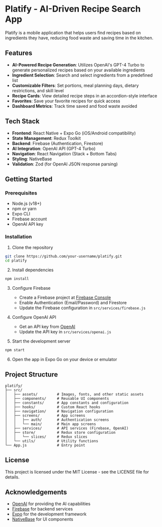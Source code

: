 # Platify - AI-Driven Recipe Search App

Platify is a mobile application that helps users find recipes based on ingredients they have, reducing food waste and saving time in the kitchen.

## Features

- **AI-Powered Recipe Generation**: Utilizes OpenAI's GPT-4 Turbo to generate personalized recipes based on your available ingredients
- **Ingredient Selection**: Search and select ingredients from a predefined list
- **Customizable Filters**: Set portions, meal planning days, dietary restrictions, and skill level
- **Recipe Cards**: View detailed recipe steps in an accordion-style interface
- **Favorites**: Save your favorite recipes for quick access
- **Dashboard Metrics**: Track time saved and food waste avoided

## Tech Stack

- **Frontend**: React Native + Expo Go (iOS/Android compatibility)
- **State Management**: Redux Toolkit
- **Backend**: Firebase (Authentication, Firestore)
- **AI Integration**: OpenAI API (GPT-4 Turbo)
- **Navigation**: React Navigation (Stack + Bottom Tabs)
- **Styling**: NativeBase
- **Validation**: Zod (for OpenAI JSON response parsing)

## Getting Started

### Prerequisites

- Node.js (v18+)
- npm or yarn
- Expo CLI
- Firebase account
- OpenAI API key

### Installation

1. Clone the repository
```bash
git clone https://github.com/your-username/platify.git
cd platify
```

2. Install dependencies
```bash
npm install
```

3. Configure Firebase
   - Create a Firebase project at [Firebase Console](https://console.firebase.google.com/)
   - Enable Authentication (Email/Password) and Firestore
   - Update the Firebase configuration in `src/services/firebase.js`

4. Configure OpenAI API
   - Get an API key from [OpenAI](https://platform.openai.com/)
   - Update the API key in `src/services/openai.js`

5. Start the development server
```bash
npm start
```

6. Open the app in Expo Go on your device or emulator

## Project Structure

```
platify/
├── src/
│   ├── assets/         # Images, fonts, and other static assets
│   ├── components/     # Reusable UI components
│   ├── constants/      # App constants and configuration
│   ├── hooks/          # Custom React hooks
│   ├── navigation/     # Navigation configuration
│   ├── screens/        # App screens
│   │   ├── auth/       # Authentication screens
│   │   └── main/       # Main app screens
│   ├── services/       # API services (Firebase, OpenAI)
│   ├── store/          # Redux store configuration
│   │   └── slices/     # Redux slices
│   └── utils/          # Utility functions
└── App.js              # Entry point
```

## License

This project is licensed under the MIT License - see the LICENSE file for details.

## Acknowledgements

- [OpenAI](https://openai.com/) for providing the AI capabilities
- [Firebase](https://firebase.google.com/) for backend services
- [Expo](https://expo.dev/) for the development framework
- [NativeBase](https://nativebase.io/) for UI components
